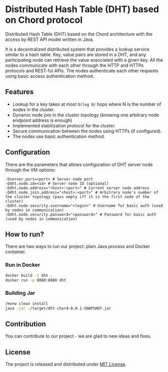 # Distributed Hash Table (DHT) based on Chord protocol 

Distributed Hash Table (DHT) based on the Chord architecture with the access by REST API model written in Java.

It is a decentralized distributed system that provides a lookup service similar to a hash table. 
Key, value pairs are stored in a DHT, and any participating node can retrieve the value associated with a given key. 
All the nodes communicate with each other through the HTTP and HTTPs protocols and REST-ful APIs. 
The nodes authenticate each other requests using basic access authentication method.

## Features

- Lookup for a key takes at most `O(log N)` hops where N is the number of nodes in the cluster.
- Dynamic node join in the cluster topology (knowing one arbitrary node endpoint address is enough)
- Implemented stabilization protocol for the cluster.
- Secure communication between the nodes using HTTPs (if configured).
- The nodes use basic authentication method.

## Configuration

There are the parameters that allows configuration of DHT server node
through the VM options:

```shell
-Dserver.port=<port> # Server node port
-Ddht.node.id=<id> # Server node ID (optional)
-Ddht.node.address="<host>:<port>" # Current server node address 
-Ddht.node.join.address="<host>:<port>" # Arbitrary node's number of the cluster topology (pass empty iff it is the first node of the cluster)  
-Ddht.node.security.username="<login>" # Username for basic auth (used by nodes in communication)
-Ddht.node.security.password="<password>" # Password for basic auth (used by nodes in communication)
```

## How to run?

There are two ways to run our project: plain Java process and Docker container.

### Run in Docker

```bash
docker build -t dht .
docker run -p 8080:8080 dht
```

### Building Jar

```bash
/mvnw clean install
java -jar ./target/dht-chord-0.0.1-SNAPSHOT.jar
```

## Contribution
You can contribute to our project - we are glad to new ideas and fixes.

## License

The project is released and distributed under [MIT License](https://en.wikipedia.org/wiki/MIT_License).

